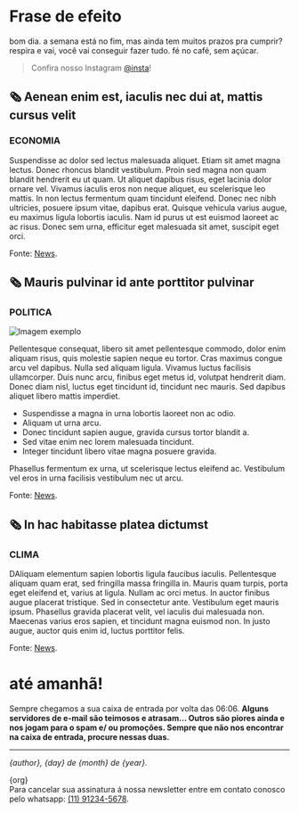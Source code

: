 # Frase de efeito

bom dia. a semana está no fim, mas ainda tem muitos prazos pra cumprir? respira e vai, você vai conseguir fazer tudo. fé no café, sem açúcar.

> Confira nosso Instagram [@insta](https://instagram.com)!

## 🗞️ Aenean enim est, iaculis nec dui at, mattis cursus velit
### ECONOMIA

Suspendisse ac dolor sed lectus malesuada aliquet. Etiam sit amet magna lectus. Donec rhoncus blandit vestibulum. Proin sed magna non quam blandit hendrerit eu ut quam. Ut aliquet dapibus risus, eget lacinia dolor ornare vel. Vivamus iaculis eros non neque aliquet, eu scelerisque leo mattis. In non lectus fermentum quam tincidunt eleifend. Donec nec nibh ultricies, posuere ipsum vitae, dapibus erat. Quisque vehicula varius augue, eu maximus ligula lobortis iaculis. Nam id purus ut est euismod laoreet ac ac risus. Donec sem urna, efficitur eget malesuada sit amet, suscipit eget orci.

Fonte: [News](https://example.com).

## 🗞️ Mauris pulvinar id ante porttitor pulvinar
### POLITICA

![Imagem exemplo](https://images.unsplash.com/photo-1495020689067-958852a7765e?ixid=MnwxMjA3fDB8MHxwaG90by1wYWdlfHx8fGVufDB8fHx8&ixlib=rb-1.2.1&auto=format&fit=crop&w=2069&q=80)

Pellentesque consequat, libero sit amet pellentesque commodo, dolor enim aliquam risus, quis molestie sapien neque eu tortor. Cras maximus congue arcu vel dapibus. Nulla sed aliquam ligula. Vivamus luctus facilisis ullamcorper. Duis nunc arcu, finibus eget metus id, volutpat hendrerit diam. Donec diam nisl, luctus eget tincidunt id, tincidunt nec mauris. Sed dapibus aliquet libero mattis imperdiet. 

- Suspendisse a magna in urna lobortis laoreet non ac odio. 
- Aliquam ut urna arcu. 
- Donec tincidunt sapien augue, gravida cursus tortor blandit a. 
- Sed vitae enim nec lorem malesuada tincidunt. 
- Integer tincidunt libero vitae magna posuere gravida.

Phasellus fermentum ex urna, ut scelerisque lectus eleifend ac. Vestibulum vel eros in urna facilisis vestibulum nec ut arcu.

Fonte: [News](https://example.com).

## 🗞️ In hac habitasse platea dictumst
### CLIMA

DAliquam elementum sapien lobortis ligula faucibus iaculis. Pellentesque aliquam quam erat, sed fringilla massa fringilla in. Mauris quam turpis, porta eget eleifend et, varius at ligula. Nullam ac orci metus. In auctor finibus augue placerat tristique. Sed in consectetur ante. Vestibulum eget mauris ipsum. Phasellus gravida placerat velit, vel iaculis dui malesuada non. Maecenas varius eros sapien, et tincidunt magna euismod non. In justo augue, auctor quis enim id, luctus porttitor felis.

Fonte: [News](https://example.com).

# até amanhã!

Sempre chegamos a sua caixa de entrada por volta das 06:06. **Alguns servidores de e-mail são teimosos e atrasam… Outros são piores ainda e nos jogam para o spam e/ ou promoções. Sempre que não nos encontrar na caixa de entrada, procure nessas duas.**

---

*{author}, {day} de {month} de {year}.*

{org}
<br />
Para cancelar sua assinatura á nossa newsletter entre em contato conosco pelo whatsapp: [(11) 91234-5678](https://api.whatsapp.com/send?phone=55912345678).

